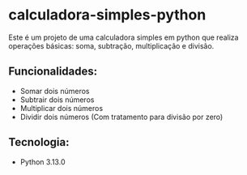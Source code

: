 # calculadora-simples-python
Este é um projeto de uma calculadora simples em python que realiza operações básicas: soma, subtração, multiplicação e divisão.

## Funcionalidades:
- Somar dois números
- Subtrair dois números
- Multiplicar dois números
- Dividir dois números (Com tratamento para divisão por zero)

## Tecnologia:
- Python 3.13.0
